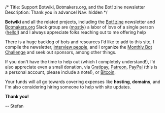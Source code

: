 /*
Title: Support Botwiki, Botmakers.org, and the Bot! zine newsletter
Description: Thank you in advance!
Nav: hidden
*/

**Botwiki** and all the related projects, including the [Bot! zine](https://botzine.org/) newsletter and [Botmakers.org](https://botmakers.org/) Slack group are ([mostly](https://github.com/botwiki/botwiki.org/graphs/contributors)) a labor of love of a single person ([hello!](https://botwiki.org/about/team/#stefan)) and I always appreciate folks reaching out to me offering help

There is a huge backlog of bots and resources I'd like to add to this site, I compile the newsletter, [interview people](/tag/interview), and I organize the [Monthly Bot Challenge](/monthly-bot-challenge/) and seek out sponsors, among other things.

If you don't have the time to help out (which I completely understand!), I'd also appreciate even a small donation, via [Gratipay](https://gratipay.com/botwiki-org/), [Patreon](https://www.patreon.com/fourtonfish), [PayPal](https://www.paypal.me/stefanbohacek) (this is a personal account, please include a note!), or [Bitcoin](bitcoin:15ncoocSHNVsvebH8JQnzeLuHTxzBNDoTa?amount=0.02&label=Botwiki).

Your funds will all go towards covering expenses like **hosting**, **domains**, and I'm also considering hiring someone to help with site updates.

**Thank you!**

-- Stefan
